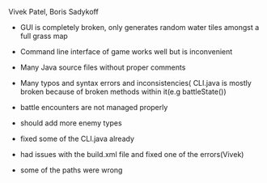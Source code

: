 Vivek Patel, Boris Sadykoff

* GUI is completely broken, only generates random water tiles amongst a full grass map 

* Command line interface of game works well but is inconvenient

* Many Java source files without proper comments

* Many typos and syntax errors and inconsistencies( CLI.java is mostly broken because of broken methods within it(e.g battleState())

* battle encounters are not managed properly

* should add more enemy types

* fixed some of the CLI.java already

* had issues with the build.xml file and fixed one of the errors(Vivek)

* some of the paths were wrong

